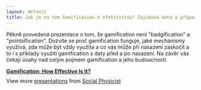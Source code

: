 ```yaml
---
layout: default
title: Jak je na tom Gamification s efektivitou? Zajímavá data a případové studie
---
```


<p>Pěkně provedená prezentace o tom, že gamification není "badgification" a "pointsification". Dozvíte se proč gamification funguje, jaké mechanismy využívá, zda může být vždy využita a co vás může při nasazení zaskočit a to i s příklady využití gamification s daty před a po nasazení. Na závěr vás čekají úvahy nad celým pojmem gamification a jeho budoucností.</p>
	
<div style="width:425px" id="__ss_9427369"> <strong style="display:block;margin:12px 0 4px"><a href="http://www.slideshare.net/ervler/gamification-how-effective-is-it" title="Gamification: How Effective Is It?" target="_blank">Gamification: How Effective Is It?</a></strong>  <div style="padding:5px 0 12px"> View more <a href="http://www.slideshare.net/" target="_blank">presentations</a> from <a href="http://www.slideshare.net/ervler" target="_blank">Social Physicist</a> </div> </div>